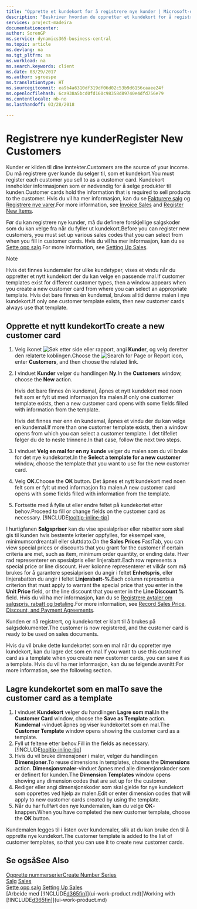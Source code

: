 ```yaml
---
title: "Opprette et kundekort for å registrere nye kunder | Microsoft-dokumentasjon"
description: "Beskriver hvordan du oppretter et kundekort for å registrere informasjon om hver nye kunde eller klient du selger til."
services: project-madeira
documentationcenter: 
author: SorenGP
ms.service: dynamics365-business-central
ms.topic: article
ms.devlang: na
ms.tgt_pltfrm: na
ms.workload: na
ms.search.keywords: client
ms.date: 03/29/2017
ms.author: sgroespe
ms.translationtype: HT
ms.sourcegitcommit: ea9b4a6310df319df06d02c53b9d6156caaee24f
ms.openlocfilehash: 6ca938a5bcd0fd160c98358d89740e4dfd756e79
ms.contentlocale: nb-no
ms.lasthandoff: 03/28/2018

---
```

# <a name="register-new-customers"></a><span data-ttu-id="1ad9e-103">Registrere nye kunder</span><span class="sxs-lookup"><span data-stu-id="1ad9e-103">Register New Customers</span></span>
<span data-ttu-id="1ad9e-104">Kunder er kilden til dine inntekter.</span><span class="sxs-lookup"><span data-stu-id="1ad9e-104">Customers are the source of your income.</span></span> <span data-ttu-id="1ad9e-105">Du må registrere gver kunde du selger til, som et kundekort.</span><span class="sxs-lookup"><span data-stu-id="1ad9e-105">You must register each customer you sell to as a customer card.</span></span> <span data-ttu-id="1ad9e-106">Kundekort inneholder informasjonen som er nødvendig for å selge produkter til kunden.</span><span class="sxs-lookup"><span data-stu-id="1ad9e-106">Customer cards hold the information that is required to sell products to the customer.</span></span> <span data-ttu-id="1ad9e-107">Hvis du vil ha mer informasjon, kan du se [Fakturere salg](sales-how-invoice-sales.md) og [Registrere nye varer](inventory-how-register-new-items.md).</span><span class="sxs-lookup"><span data-stu-id="1ad9e-107">For more information, see [Invoice Sales](sales-how-invoice-sales.md) and [Register New Items](inventory-how-register-new-items.md).</span></span>  

<span data-ttu-id="1ad9e-108">Før du kan registrere nye kunder, må du definere forskjellige salgskoder som du kan velge fra når du fyller ut kundekort.</span><span class="sxs-lookup"><span data-stu-id="1ad9e-108">Before you can register new customers, you must set up various sales codes that you can select from when you fill in customer cards.</span></span> <span data-ttu-id="1ad9e-109">Hvis du vil ha mer informasjon, kan du se [Sette opp salg](sales-setup-sales.md).</span><span class="sxs-lookup"><span data-stu-id="1ad9e-109">For more information, see [Setting Up Sales](sales-setup-sales.md).</span></span>

> [!NOTE]  
>   <span data-ttu-id="1ad9e-110">Hvis det finnes kundemaler for ulike kundetyper, vises et vindu når du oppretter et nytt kundekort der du kan velge en passende mal.</span><span class="sxs-lookup"><span data-stu-id="1ad9e-110">If customer templates exist for different customer types, then a window appears when you create a new customer card from where you can select an appropriate template.</span></span> <span data-ttu-id="1ad9e-111">Hvis det bare finnes én kundemal, brukes alltid denne malen i nye kundekort.</span><span class="sxs-lookup"><span data-stu-id="1ad9e-111">If only one customer template exists, then new customer cards always use that template.</span></span>

## <a name="to-create-a-new-customer-card"></a><span data-ttu-id="1ad9e-112">Opprette et nytt kundekort</span><span class="sxs-lookup"><span data-stu-id="1ad9e-112">To create a new customer card</span></span>
1. <span data-ttu-id="1ad9e-113">Velg ikonet ![Søk etter side eller rapport](media/ui-search/search_small.png "Søk etter side eller rapport"), angi **Kunder**, og velg deretter den relaterte koblingen.</span><span class="sxs-lookup"><span data-stu-id="1ad9e-113">Choose the ![Search for Page or Report](media/ui-search/search_small.png "Search for Page or Report icon") icon, enter **Customers**, and then choose the related link.</span></span>  
2. <span data-ttu-id="1ad9e-114">I vinduet **Kunder** velger du handlingen **Ny**.</span><span class="sxs-lookup"><span data-stu-id="1ad9e-114">In the **Customers** window, choose the **New** action.</span></span>

    <span data-ttu-id="1ad9e-115">Hvis det bare finnes én kundemal, åpnes et nytt kundekort med noen felt som er fylt ut med informasjon fra malen.</span><span class="sxs-lookup"><span data-stu-id="1ad9e-115">If only one customer template exists, then a new customer card opens with some fields filled with information from the template.</span></span>

    <span data-ttu-id="1ad9e-116">Hvis det finnes mer enn én kundemal, åpnes et vindu der du kan velge en kundemal.</span><span class="sxs-lookup"><span data-stu-id="1ad9e-116">If more than one customer template exists, then a window opens from which you can select a customer template.</span></span> <span data-ttu-id="1ad9e-117">I det tilfellet følger du de to neste trinnene.</span><span class="sxs-lookup"><span data-stu-id="1ad9e-117">In that case, follow the next two steps.</span></span>
3. <span data-ttu-id="1ad9e-118">I vinduet **Velg en mal for en ny kunde** velger du malen som du vil bruke for det nye kundekortet.</span><span class="sxs-lookup"><span data-stu-id="1ad9e-118">In the **Select a template for a new customer** window, choose the template that you want to use for the new customer card.</span></span>
4. <span data-ttu-id="1ad9e-119">Velg **OK**.</span><span class="sxs-lookup"><span data-stu-id="1ad9e-119">Choose the **OK** button.</span></span> <span data-ttu-id="1ad9e-120">Det åpnes et nytt kundekort med noen felt som er fylt ut med informasjon fra malen.</span><span class="sxs-lookup"><span data-stu-id="1ad9e-120">A new customer card opens with some fields filled with information from the template.</span></span>  
5. <span data-ttu-id="1ad9e-121">Fortsette med å fylle ut eller endre feltet på kundekortet etter behov.</span><span class="sxs-lookup"><span data-stu-id="1ad9e-121">Proceed to fill or change fields on the customer card as necessary.</span></span> [!INCLUDE[tooltip-inline-tip](includes/tooltip-inline-tip_md.md)]

<span data-ttu-id="1ad9e-122">I hurtigfanen **Salgspriser** kan du vise spesialpriser eller rabatter som skal gis til kunden hvis bestemte kriterier oppfylles, for eksempel vare, minimumsordreantall eller sluttdato.</span><span class="sxs-lookup"><span data-stu-id="1ad9e-122">On the **Sales Prices** FastTab, you can view special prices or discounts that you grant for the customer if certain criteria are met, such as item, minimum order quantity, or ending date.</span></span> <span data-ttu-id="1ad9e-123">Hver rad representerer en spesialpris eller linjerabatt.</span><span class="sxs-lookup"><span data-stu-id="1ad9e-123">Each row represents a special price or line discount.</span></span> <span data-ttu-id="1ad9e-124">Hver kolonne representerer et vilkår som må brukes for å garantere spesialprisen du angir i feltet **Enhetspris**, eller linjerabatten du angir i feltet **Linjerabatt-%**.</span><span class="sxs-lookup"><span data-stu-id="1ad9e-124">Each column represents a criterion that must apply to warrant the special price that you enter in the **Unit Price** field, or the line discount that you enter in the **Line Discount %** field.</span></span> <span data-ttu-id="1ad9e-125">Hvis du vil ha mer informasjon, kan du se [Registrere avtaler om salgspris, rabatt og betaling](sales-how-record-sales-price-discount-payment-agreements.md).</span><span class="sxs-lookup"><span data-stu-id="1ad9e-125">For more information, see [Record Sales Price, Discount, and Payment Agreements](sales-how-record-sales-price-discount-payment-agreements.md).</span></span>

<span data-ttu-id="1ad9e-126">Kunden er nå registrert, og kundekortet er klart til å brukes på salgsdokumenter.</span><span class="sxs-lookup"><span data-stu-id="1ad9e-126">The customer is now registered, and the customer card is ready to be used on sales documents.</span></span>

<span data-ttu-id="1ad9e-127">Hvis du vil bruke dette kundekortet som en mal når du oppretter nye kundekort, kan du lagre det som en mal.</span><span class="sxs-lookup"><span data-stu-id="1ad9e-127">If you want to use this customer card as a template when you create new customer cards, you can save it as a template.</span></span> <span data-ttu-id="1ad9e-128">Hvis du vil ha mer informasjon, kan du se følgende avsnitt:</span><span class="sxs-lookup"><span data-stu-id="1ad9e-128">For more information, see the following section.</span></span>

## <a name="to-save-the-customer-card-as-a-template"></a><span data-ttu-id="1ad9e-129">Lagre kundekortet som en mal</span><span class="sxs-lookup"><span data-stu-id="1ad9e-129">To save the customer card as a template</span></span>
1. <span data-ttu-id="1ad9e-130">I vinduet **Kundekort** velger du handlingen **Lagre som mal**.</span><span class="sxs-lookup"><span data-stu-id="1ad9e-130">In the **Customer Card** window, choose the **Save as Template** action.</span></span> <span data-ttu-id="1ad9e-131">**Kundemal**  -vinduet åpnes og viser kundekortet som en mal.</span><span class="sxs-lookup"><span data-stu-id="1ad9e-131">The **Customer Template** window opens showing the customer card as a template.</span></span>
2. <span data-ttu-id="1ad9e-132">Fyll ut feltene etter behov.</span><span class="sxs-lookup"><span data-stu-id="1ad9e-132">Fill in the fields as necessary.</span></span> [!INCLUDE[tooltip-inline-tip](includes/tooltip-inline-tip_md.md)]
3. <span data-ttu-id="1ad9e-133">Hvis du vil bruke dimensjoner i maler, velger du handlingen **Dimensjoner**.</span><span class="sxs-lookup"><span data-stu-id="1ad9e-133">To reuse dimensions in templates, choose the **Dimensions** action.</span></span> <span data-ttu-id="1ad9e-134">**Dimensjonsmaler**-vinduet åpnes med alle dimensjonskoder som er definert for kunden.</span><span class="sxs-lookup"><span data-stu-id="1ad9e-134">The **Dimension Templates** window opens showing any dimension codes that are set up for the customer.</span></span>
4. <span data-ttu-id="1ad9e-135">Rediger eller angi dimensjonskoder som skal gjelde for nye kundekort som opprettes ved hjelp av malen.</span><span class="sxs-lookup"><span data-stu-id="1ad9e-135">Edit or enter dimension codes that will apply to new customer cards created by using the template.</span></span>  
5. <span data-ttu-id="1ad9e-136">Når du har fullført den nye kundemalen, kan du velge **OK**-knappen.</span><span class="sxs-lookup"><span data-stu-id="1ad9e-136">When you have completed the new customer template, choose the **OK** button.</span></span>

<span data-ttu-id="1ad9e-137">Kundemalen legges til i listen over kundemaler, slik at du kan bruke den til å opprette nye kundekort.</span><span class="sxs-lookup"><span data-stu-id="1ad9e-137">The customer template is added to the list of customer templates, so that you can use it to create new customer cards.</span></span>

## <a name="see-also"></a><span data-ttu-id="1ad9e-138">Se også</span><span class="sxs-lookup"><span data-stu-id="1ad9e-138">See Also</span></span>
[<span data-ttu-id="1ad9e-139">Opprette nummerserier</span><span class="sxs-lookup"><span data-stu-id="1ad9e-139">Create Number Series</span></span>](ui-create-number-series.md)  
<span data-ttu-id="1ad9e-140">[Salg](sales-manage-sales.md)  </span><span class="sxs-lookup"><span data-stu-id="1ad9e-140">[Sales](sales-manage-sales.md)  </span></span>  
<span data-ttu-id="1ad9e-141">[Sette opp salg](sales-setup-sales.md)  </span><span class="sxs-lookup"><span data-stu-id="1ad9e-141">[Setting Up Sales](sales-setup-sales.md)  </span></span>  
<span data-ttu-id="1ad9e-142">[Arbeide med [!INCLUDE[d365fin](includes/d365fin_md.md)]](ui-work-product.md)</span><span class="sxs-lookup"><span data-stu-id="1ad9e-142">[Working with [!INCLUDE[d365fin](includes/d365fin_md.md)]](ui-work-product.md)</span></span>

